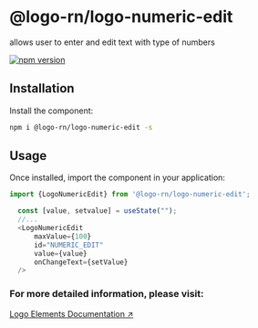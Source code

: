 # @logo-rn/logo-numeric-edit

<LogoNumericEdit/> allows user to enter and edit text with type of numbers

[![npm version](https://badgen.net/npm/v/@logo-rn/logo-numeric-edit)](https://www.npmjs.com/package/@logo-rn/logo-numeric-edit)

## Installation

Install the component:

```sh
npm i @logo-rn/logo-numeric-edit -s
```

## Usage

Once installed, import the component in your application:

```js
import {LogoNumericEdit} from '@logo-rn/logo-numeric-edit';
```

```js
  const [value, setvalue] = useState("");
  //...
  <LogoNumericEdit
      maxValue={100} 
      id="NUMERIC_EDIT"
      value={value}
      onChangeText={setValue}
  />
```

### For more detailed information, please visit:
[Logo Elements Documentation ↗](http://elements.logo.com.tr)
